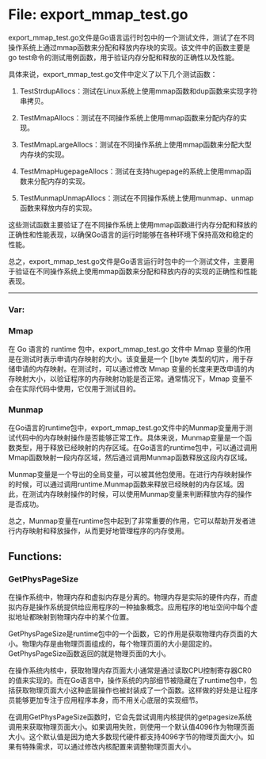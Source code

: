 # File: export_mmap_test.go

export_mmap_test.go文件是Go语言运行时包中的一个测试文件，测试了在不同操作系统上通过mmap函数来分配和释放内存块的实现。该文件中的函数主要是go test命令的测试用例函数，用于验证内存分配和释放的正确性以及性能。

具体来说，export_mmap_test.go文件中定义了以下几个测试函数：

1. TestStrdupAllocs：测试在Linux系统上使用mmap函数和dup函数来实现字符串拷贝。

2. TestMmapAllocs：测试在不同操作系统上使用mmap函数来分配内存的实现。

3. TestMmapLargeAllocs：测试在不同操作系统上使用mmap函数来分配大型内存块的实现。

4. TestMmapHugepageAllocs：测试在支持hugepage的系统上使用mmap函数来分配内存的实现。

5. TestMunmapUnmapAllocs：测试在不同操作系统上使用munmap、unmap函数来释放内存的实现。

这些测试函数主要验证了在不同操作系统上使用mmap函数进行内存分配和释放的正确性和性能表现，以确保Go语言的运行时能够在各种环境下保持高效和稳定的性能。

总之，export_mmap_test.go文件是Go语言运行时包中的一个测试文件，主要用于验证在不同操作系统上使用mmap函数来分配和释放内存的实现的正确性和性能表现。




---

### Var:

### Mmap

在 Go 语言的 runtime 包中，export_mmap_test.go 文件中 Mmap 变量的作用是在测试时表示申请内存映射的大小。该变量是一个 []byte 类型的切片，用于存储申请的内存映射。在测试时，可以通过修改 Mmap 变量的长度来更改申请的内存映射大小，以验证程序的内存映射功能是否正常。通常情况下，Mmap 变量不会在实际代码中使用，它仅用于测试目的。



### Munmap

在Go语言的runtime包中，export_mmap_test.go文件中的Munmap变量用于测试代码中的内存映射操作是否能够正常工作。具体来说，Munmap变量是一个函数类型，用于释放已经映射的内存区域。在Go语言的runtime包中，可以通过调用Mmap函数映射一段内存区域，然后通过调用Munmap函数释放这段内存区域。

Munmap变量是一个导出的全局变量，可以被其他包使用。在进行内存映射操作的时候，可以通过调用runtime.Munmap函数来释放已经映射的内存区域。因此，在测试内存映射操作的时候，可以使用Munmap变量来判断释放内存的操作是否成功。

总之，Munmap变量在runtime包中起到了非常重要的作用，它可以帮助开发者进行内存映射和释放操作，从而更好地管理程序的内存使用。



## Functions:

### GetPhysPageSize

在操作系统中，物理内存和虚拟内存是分离的。物理内存是实际的硬件内存，而虚拟内存是操作系统提供给应用程序的一种抽象概念。应用程序的地址空间中每个虚拟地址都映射到物理内存中的某个位置。

GetPhysPageSize是runtime包中的一个函数，它的作用是获取物理内存页面的大小。物理内存是由物理页面组成的，每个物理页面的大小是固定的。GetPhysPageSize函数返回的就是物理页面的大小。

在操作系统内核中，获取物理内存页面大小通常是通过读取CPU控制寄存器CR0的值来实现的。而在Go语言中，操作系统的内部细节被隐藏在了runtime包中，包括获取物理页面大小这种底层操作也被封装成了一个函数。这样做的好处是让程序员能够更加专注于应用程序本身，而不用关心底层的实现细节。

在调用GetPhysPageSize函数时，它会先尝试调用内核提供的getpagesize系统调用来获取物理页面大小。如果调用失败，则使用一个默认值4096作为物理页面大小。这个默认值是因为绝大多数现代硬件都支持4096字节的物理页面大小。如果有特殊需求，可以通过修改内核配置来调整物理页面大小。



